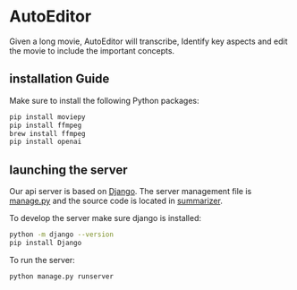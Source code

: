 # AutoEditor

Given a long movie, AutoEditor will transcribe, Identify key aspects and edit the movie to include the important concepts.

## installation Guide

Make sure to install the following Python packages:

```bash
pip install moviepy
pip install ffmpeg
brew install ffmpeg
pip install openai
```

## launching the server

Our api server is based on [Django](https://docs.djangoproject.com/). The server management file is [manage.py](./manage.py) and the source code is located in [summarizer](./summarizer/).

To develop the server make sure django is installed:

```bash
python -m django --version
pip install Django
```

To run the server:

```bash
python manage.py runserver
```
